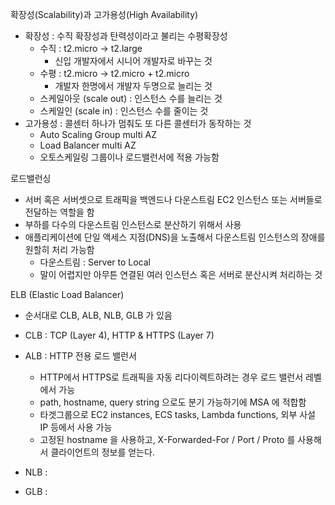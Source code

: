 확장성(Scalability)과 고가용성(High Availability)
- 확장성 : 수직 확장성과 탄력성이라고 불리는 수평확장성
  - 수직 : t2.micro -> t2.large
    - 신입 개발자에서 시니어 개발자로 바꾸는 것
  - 수평 : t2.micro -> t2.micro + t2.micro
    - 개발자 한명에서 개발자 두명으로 늘리는 것
  - 스케일아웃 (scale out) : 인스턴스 수를 늘리는 것
  - 스케일인 (scale in) : 인스턴스 수를 줄이는 것
- 고가용성 : 콜센터 하나가 멈춰도 또 다른 콜센터가 동작하는 것
  - Auto Scaling Group multi AZ
  - Load Balancer multi AZ
  - 오토스케일링 그룹이나 로드밸런서에 적용 가능함

로드밸런싱
- 서버 혹은 서버셋으로 트래픽을 백엔드나 다운스트림 EC2 인스턴스 또는 서버들로 전달하는 역할을 함
- 부하를 다수의 다운스트림 인스턴스로 분산하기 위해서 사용
- 애플리케이션에 단일 액세스 지점(DNS)을 노출해서 다운스트림 인스턴스의 장애를 원할히 처리 가능함
  - 다운스트림 : Server to Local
  - 말이 어렵지만 아무튼 연결된 여러 인스턴스 혹은 서버로 분산시켜 처리하는 것

ELB (Elastic Load Balancer)
- 순서대로 CLB, ALB, NLB, GLB 가 있음
- CLB : TCP (Layer 4), HTTP & HTTPS (Layer 7)
- ALB : HTTP 전용 로드 밸런서
  - HTTP에서 HTTPS로 트래픽을 자동 리다이렉트하려는 경우 로드 밸런서 레벨에서 가능
  - path, hostname, query string 으로도 분기 가능하기에 MSA 에 적합함
  - 타겟그룹으로 EC2 instances, ECS tasks, Lambda functions, 외부 사설 IP 등에서 사용 가능
  - 고정된 hostname 을 사용하고, X-Forwarded-For / Port / Proto 를 사용해서 클라이언트의 정보를 얻는다.

- NLB : 
- GLB : 